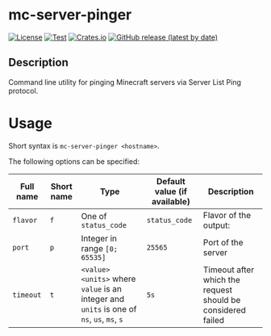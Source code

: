 # mc-server-pinger

[![License](https://img.shields.io/github/license/JarvisCraft/mc-server-pinger)](./LICENSE) [![Test](https://github.com/JarvisCraft/mc-server-pinger/actions/workflows/test.yml/badge.svg)](https://github.com/JarvisCraft/mc-server-pinger/actions/workflows/test.yml) [![Crates.io](https://img.shields.io/crates/v/mc-server-pinger)](https://crates.io/crates/mc-server-pinger) [![GitHub release (latest by date)](https://img.shields.io/github/v/release/JarvisCraft/mc-server-pinger)](https://github.com/JarvisCraft/mc-server-pinger/releases)

## Description

Command line utility for pinging Minecraft servers via Server List Ping protocol.

# Usage

Short syntax is `mc-server-pinger <hostname>`.

The following options can be specified:

| Full name | Short name | Type                                                         | Default value (if available) | Description                                                 |
| --------- | ---------- | ------------------------------------------------------------ | ---------------------------- | ----------------------------------------------------------- |
| `flavor`  | `f`        | One of `status_code`                                         | `status_code`                | Flavor of the output:                                       |
| `port`    | `p`        | Integer in range `[0; 65535]`                                | `25565`                      | Port of the server                                          |
| `timeout` | `t`        | `<value><units>` where `value` is an integer and `units` is one of `ns`, `us`, `ms`, `s` | `5s`                         | Timeout after which the request should be considered failed |
